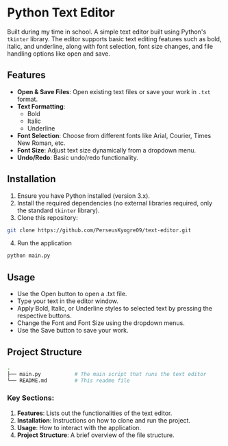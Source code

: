 # Python Text Editor

Built during my time in school. A simple text editor built using Python's `tkinter` library. The editor supports basic text editing features such as bold, italic, and underline, along with font selection, font size changes, and file handling options like open and save.

## Features

- **Open & Save Files**: Open existing text files or save your work in `.txt` format.
- **Text Formatting**: 
  - Bold
  - Italic
  - Underline
- **Font Selection**: Choose from different fonts like Arial, Courier, Times New Roman, etc.
- **Font Size**: Adjust text size dynamically from a dropdown menu.
- **Undo/Redo**: Basic undo/redo functionality.
  
## Installation

1. Ensure you have Python installed (version 3.x).
2. Install the required dependencies (no external libraries required, only the standard `tkinter` library).
3. Clone this repository:
```bash
git clone https://github.com/PerseusKyogre09/text-editor.git
```
4. Run the application
```bash
python main.py
```
## Usage
- Use the Open button to open a .txt file.
- Type your text in the editor window.
- Apply Bold, Italic, or Underline styles to selected text by pressing the respective buttons.
- Change the Font and Font Size using the dropdown menus.
- Use the Save button to save your work.

## Project Structure
```bash
.
├── main.py           # The main script that runs the text editor
└── README.md         # This readme file
```
### Key Sections:
1. **Features**: Lists out the functionalities of the text editor.
2. **Installation**: Instructions on how to clone and run the project.
3. **Usage**: How to interact with the application.
4. **Project Structure**: A brief overview of the file structure.
